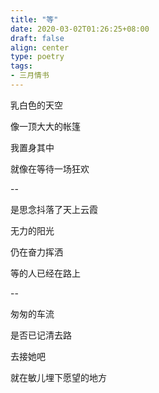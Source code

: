 ```yaml
---
title: "等"
date: 2020-03-02T01:26:25+08:00
draft: false
align: center
type: poetry
tags:
- 三月情书
---
```


乳白色的天空

像一顶大大的帐篷

我置身其中

就像在等待一场狂欢

--

是思念抖落了天上云霞

无力的阳光

仍在奋力挥洒

等的人已经在路上

--

匆匆的车流

是否已记清去路

去接她吧

就在敏儿埋下愿望的地方
